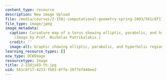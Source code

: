 ```yaml
---
content_type: resource
description: New image Upload
file: /media/courses/2-158j-computational-geometry-spring-2003/561c8f174233fb938ffe20f7ef440ee2_2-158js03-th.jpg
file_type: image/jpeg
image_metadata:
  caption: Curvature map of a torus showing elliptic, parabolic, and hyperbolic regions.
    (Image by Prof. Nicholas Patrikalakis.)
  credit: ''
  image-alt: Graphic showing elliptic, parabolic, and hyperbolic regions.
learning_resource_types: []
ocw_type: OCWImage
resourcetype: Image
title: 2-158js03-th.jpg
uid: 561c8f17-4233-fb93-8ffe-20f7ef440ee2
---
```

